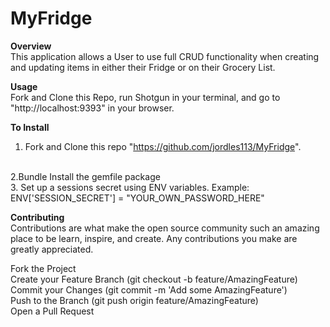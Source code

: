 # **MyFridge**
**Overview**
<br>
This application allows a User to use full CRUD functionality when creating and updating items in either their Fridge or on their Grocery List. 

**Usage**
<br>
Fork and Clone this Repo, run Shotgun in your terminal, and go to "http://localhost:9393" in your browser. 

**To Install**
<br>
1. Fork and Clone this repo "https://github.com/jordles113/MyFridge".
<br>
2.Bundle Install the gemfile package 
<br>
3. Set up a sessions secret using ENV variables. Example: 
ENV['SESSION_SECRET'] = "YOUR_OWN_PASSWORD_HERE"

**Contributing** 
<br>
Contributions are what make the open source community such an amazing place to be learn, inspire, and create. Any contributions you make are greatly appreciated.

Fork the Project
<br>
Create your Feature Branch (git checkout -b feature/AmazingFeature)
<br>
Commit your Changes (git commit -m 'Add some AmazingFeature')
<br>
Push to the Branch (git push origin feature/AmazingFeature)
<br>
Open a Pull Request


